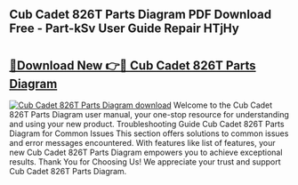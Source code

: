 ## Cub Cadet 826T Parts Diagram PDF Download Free - Part-kSv User Guide Repair HTjHy

# <h2><a href="http://dfl9lq.blite.top/?on=Cub+Cadet+826T+Parts+Diagram">🔗Download New 👉🔴 Cub Cadet 826T Parts Diagram</a></h2>

[![Cub Cadet 826T Parts Diagram download](https://i.imgur.com/lujVjoI.png)](http://dfl9lq.blite.top/?on=Cub+Cadet+826T+Parts+Diagram)
Welcome to the Cub Cadet 826T Parts Diagram user manual, your one-stop resource for understanding and using your new product. Troubleshooting Guide Cub Cadet 826T Parts Diagram for Common Issues This section offers solutions to common issues and error messages encountered. With features like list of features, your new Cub Cadet 826T Parts Diagram empowers you to achieve exceptional results. Thank You for Choosing Us! We appreciate your trust and support Cub Cadet 826T Parts Diagram.
